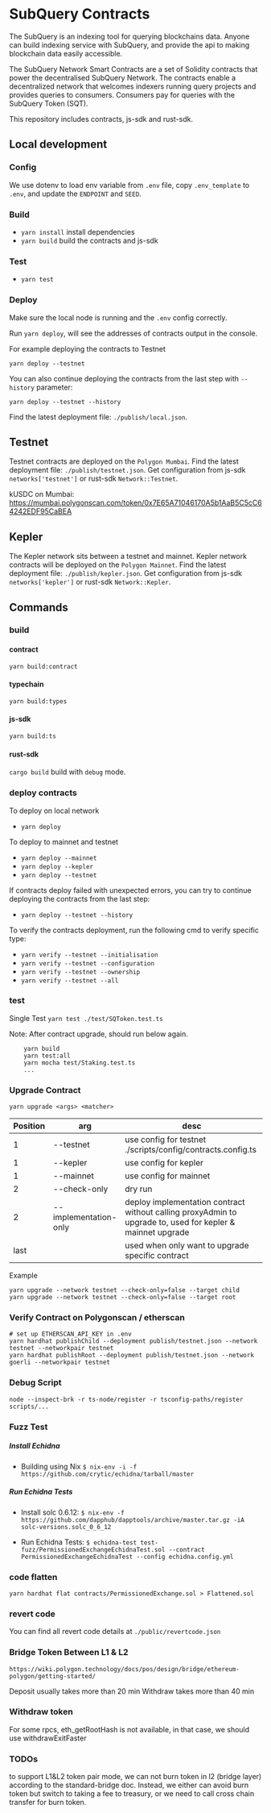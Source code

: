 # SubQuery Contracts

The SubQuery is an indexing tool for querying blockchains data. Anyone can build indexing service with SubQuery, and provide the api to making blockchain data easily accessible.

The SubQuery Network Smart Contracts are a set of Solidity contracts that power the decentralised SubQuery Network. The contracts enable a decentralized network that welcomes indexers running query projects and provides queries to consumers. Consumers pay for queries with the SubQuery Token (SQT).

This repository includes contracts, js-sdk and rust-sdk.

## Local development

### Config

We use dotenv to load env variable from `.env` file, copy `.env_template` to `.env`, and update the `ENDPOINT` and `SEED`.

### Build

-   `yarn install` install dependencies
-   `yarn build` build the contracts and js-sdk

### Test

-   `yarn test`

### Deploy

Make sure the local node is running and the `.env` config correctly.

Run `yarn deploy`, will see the addresses of contracts output in the console.

For example deploying the contracts to Testnet

```
yarn deploy --testnet
```

You can also continue deploying the contracts from the last step with `--history` parameter:

```
yarn deploy --testnet --history
```

Find the latest deployment file: `./publish/local.json`.

## Testnet

Testnet contracts are deployed on the `Polygon Mumbai`.
Find the latest deployment file: `./publish/testnet.json`.
Get configuration from js-sdk `networks['testnet']` or rust-sdk `Network::Testnet`.

kUSDC on Mumbai: https://mumbai.polygonscan.com/token/0x7E65A71046170A5b1AaB5C5cC64242EDF95CaBEA

## Kepler

The Kepler network sits between a testnet and mainnet.
Kepler network contracts will be deployed on the `Polygon Mainnet`.
Find the latest deployment file: `./publish/kepler.json`.
Get configuration from js-sdk `networks['kepler']` or rust-sdk `Network::Kepler`.

## Commands

### build

#### contract

`yarn build:contract`

#### typechain

`yarn build:types`

#### js-sdk

`yarn build:ts`

#### rust-sdk

`cargo build` build with `debug` mode.

### deploy contracts

To deploy on local network

-   `yarn deploy`

To deploy to mainnet and testnet

-   `yarn deploy --mainnet`
-   `yarn deploy --kepler`
-   `yarn deploy --testnet`

If contracts deploy failed with unexpected errors, you can try to continue deploying the contracts from the last step:

-   `yarn deploy --testnet --history`

To verify the contracts deployment, run the following cmd to verify specific type:

-   `yarn verify --testnet --initialisation`
-   `yarn verify --testnet --configuration`
-   `yarn verify --testnet --ownership`
-   `yarn verify --testnet --all`

### test

Single Test
`yarn test ./test/SQToken.test.ts`

Note: After contract upgrade, should run below again.

```
    yarn build
    yarn test:all
    yarn mocha test/Staking.test.ts
    ...
```

### Upgrade Contract

`yarn upgrade <args> <matcher>`

| Position | arg                            | desc                                                                                                       |
| -------- | ------------------------------ | ---------------------------------------------------------------------------------------------------------- |
| 1        | --testnet                      | use config for testnet ./scripts/config/contracts.config.ts                                                |
| 1        | --kepler                       | use config for kepler                                                                                      |
| 1        | --mainnet                      | use config for mainnet                                                                                     |
| 2        | --check-only                   | dry run                                                                                                    |
| 2        | --implementation-only          | deploy implementation contract without calling proxyAdmin to upgrade to, used for kepler & mainnet upgrade |
| last     | <contract name prefix matcher> | used when only want to upgrade specific contract                                                           |

Example

```shell
yarn upgrade --network testnet --check-only=false --target child
yarn upgrade --network testnet --check-only=false --target root
```

### Verify Contract on Polygonscan / etherscan

```
# set up ETHERSCAN_API_KEY in .env
yarn hardhat publishChild --deployment publish/testnet.json --network testnet --networkpair testnet
yarn hardhat publishRoot --deployment publish/testnet.json --network goerli --networkpair testnet
```

### Debug Script

```shell
node --inspect-brk -r ts-node/register -r tsconfig-paths/register scripts/...
```

### Fuzz Test

##### Install Echidna

-   Building using Nix
    `$ nix-env -i -f https://github.com/crytic/echidna/tarball/master`

##### Run Echidna Tests

-   Install solc 0.6.12:
    `$ nix-env -f https://github.com/dapphub/dapptools/archive/master.tar.gz -iA solc-versions.solc_0_6_12`

-   Run Echidna Tests:
    `$ echidna-test test-fuzz/PermissionedExchangeEchidnaTest.sol --contract PermissionedExchangeEchidnaTest --config echidna.config.yml`

### code flatten

`yarn hardhat flat contracts/PermissionedExchange.sol > Flattened.sol`

### revert code

You can find all revert code details at `./public/revertcode.json`

### Bridge Token Between L1 & L2

```
https://wiki.polygon.technology/docs/pos/design/bridge/ethereum-polygon/getting-started/
```

Deposit usually takes more than 20 min
Withdraw takes more than 40 min

### Withdraw token

For some rpcs, eth_getRootHash is not available, in that case, we should use withdrawExitFaster

### TODOs

to support L1&L2 token pair mode, we can not burn token in l2 (bridge layer) according to the standard-bridge doc.
Instead, we either can avoid burn token but switch to taking a fee to treasury, or we need to call cross chain transfer for burn token.
